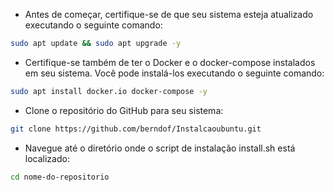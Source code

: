 - Antes de começar, certifique-se de que seu sistema esteja atualizado executando o seguinte comando:

```bash
sudo apt update && sudo apt upgrade -y
```

- Certifique-se também de ter o Docker e o docker-compose instalados em seu sistema. Você pode instalá-los executando o seguinte comando:

```bash
sudo apt install docker.io docker-compose -y
```

- Clone o repositório do GitHub para seu sistema:

```bash
git clone https://github.com/berndof/Instalcaoubuntu.git
```

- Navegue até o diretório onde o script de instalação install.sh está localizado:

```bash 
cd nome-do-repositorio
```
